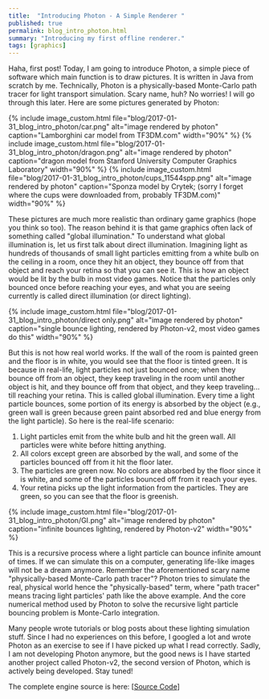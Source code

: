 ```yaml
---
title:  "Introducing Photon - A Simple Renderer "
published: true
permalink: blog_intro_photon.html
summary: "Introducing my first offline renderer."
tags: [graphics]
---
```


Haha, first post! Today, I am going to introduce Photon, a simple piece of software which main function is to draw pictures. It is written in Java from scratch by me. Technically, Photon is a physically-based Monte-Carlo path tracer for light transport simulation. Scary name, huh? No worries! I will go through this later. Here are some pictures generated by Photon:

{% include image_custom.html file="blog/2017-01-31_blog_intro_photon/car.png" alt="image rendered by photon" caption="Lamborghini car model from TF3DM.com" width="90%" %}
{% include image_custom.html file="blog/2017-01-31_blog_intro_photon/dragon.png" alt="image rendered by photon" caption="dragon model from Stanford University Computer Graphics Laboratory" width="90%" %}
{% include image_custom.html file="blog/2017-01-31_blog_intro_photon/cups_11544spp.png" alt="image rendered by photon" caption="Sponza model by Crytek; (sorry I forget where the cups were downloaded from, probably TF3DM.com)" width="90%" %}

These pictures are much more realistic than ordinary game graphics (hope you think so too). The reason behind it is that game graphics often lack of something called "global illumination." To understand what global illumination is, let us first talk about direct illumination. Imagining light as hundreds of thousands of small light particles emitting from a white bulb on the ceiling in a room, once they hit an object, they bounce off from that object and reach your retina so that you can see it. This is how an object would be lit by the bulb in most video games. Notice that the particles only bounced once before reaching your eyes, and what you are seeing currently is called direct illumination (or direct lighting).

{% include image_custom.html file="blog/2017-01-31_blog_intro_photon/direct only.png" alt="image rendered by photon" caption="single bounce lighting, rendered by Photon-v2, most video games do this" width="90%" %}

But this is not how real world works. If the wall of the room is painted green and the floor is in white, you would see that the floor is tinted green. It is because in real-life, light particles not just bounced once; when they bounce off from an object, they keep traveling in the room until another object is hit, and they bounce off from that object, and they keep traveling... till reaching your retina. This is called global illumination. Every time a light particle bounces, some portion of its energy is absorbed by the object (e.g., green wall is green because green paint absorbed red and blue energy from the light particle). So here is the real-life scenario:

1. Light particles emit from the white bulb and hit the green wall. All particles were white before hitting anything.
2. All colors except green are absorbed by the wall, and some of the particles bounced off from it hit the floor later.
3. The particles are green now. No colors are absorbed by the floor since it is white, and some of the particles bounced off from it reach your eyes.
4. Your retina picks up the light information from the particles. They are green, so you can see that the floor is greenish.

{% include image_custom.html file="blog/2017-01-31_blog_intro_photon/GI.png" alt="image rendered by photon" caption="infinite bounces lighting, rendered by Photon-v2" width="90%" %}

This is a recursive process where a light particle can bounce infinite amount of times. If we can simulate this on a computer, generating life-like images will not be a dream anymore. Remember the aforementioned scary name "physically-based Monte-Carlo path tracer"? Photon tries to simulate the real, physical world hence the "physically-based" term, where "path tracer" means tracing light particles' path like the above example. And the core numerical method used by Photon to solve the recursive light particle bouncing problem is Monte-Carlo integration.

Many people wrote tutorials or blog posts about these lighting simulation stuff. Since I had no experiences on this before, I googled a lot and wrote Photon as an exercise to see if I have picked up what I read correctly. Sadly, I am not developing Photon anymore, but the good news is I have started another project called Photon-v2, the second version of Photon, which is actively being developed. Stay tuned!

The complete engine source is here: \[[Source Code](https://github.com/TzuChieh/Photon)\]
